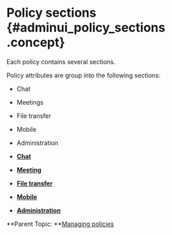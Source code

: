 # Policy sections {#adminui_policy_sections .concept}

Each policy contains several sections.

Policy attributes are group into the following sections:

-   Chat
-   Meetings
-   File transfer
-   Mobile
-   Administration

-   **[Chat](adminui_policysection_chat.md)**  

-   **[Meeting](adminui_policysection_meeting.md)**  

-   **[File transfer](adminui_policysection_filetransfer.md)**  

-   **[Mobile](adminui_policysection_mobile.md)**  

-   **[Administration](adminui_policysection_administration.md)**  


**Parent Topic: **[Managing policies](adminui_policy_manage.md)

